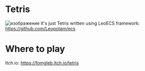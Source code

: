 # Tetris
![изображение](https://user-images.githubusercontent.com/60964034/198828588-288efc77-30da-4b54-8879-920327ffb24d.png)
It's just Tetris written using LeoECS framework:
https://github.com/Leopotam/ecs

# Where to play
Itch.io: https://fomgleb.itch.io/tetris

